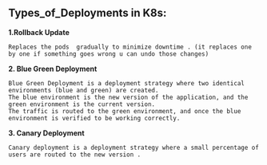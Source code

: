 ## Types_of_Deployments in K8s:

**1.Rollback Update**
```
Replaces the pods  gradually to minimize downtime . (it replaces one by one if something goes wrong u can undo those changes)
```
**2. Blue Green Deployment**
```
Blue Green Deployment is a deployment strategy where two identical environments (blue and green) are created.
The blue environment is the new version of the application, and the green environment is the current version.
The traffic is routed to the green environment, and once the blue environment is verified to be working correctly.
```
**3. Canary Deployment**
```
Canary deployment is a deployment strategy where a small percentage of users are routed to the new version .
```
